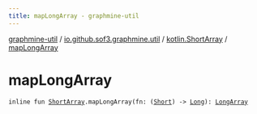 ```yaml
---
title: mapLongArray - graphmine-util
---
```


[graphmine-util](../../index.html) / [io.github.sof3.graphmine.util](../index.html) / [kotlin.ShortArray](index.html) / [mapLongArray](./map-long-array.html)

# mapLongArray

`inline fun `[`ShortArray`](https://kotlinlang.org/api/latest/jvm/stdlib/kotlin/-short-array/index.html)`.mapLongArray(fn: (`[`Short`](https://kotlinlang.org/api/latest/jvm/stdlib/kotlin/-short/index.html)`) -> `[`Long`](https://kotlinlang.org/api/latest/jvm/stdlib/kotlin/-long/index.html)`): `[`LongArray`](https://kotlinlang.org/api/latest/jvm/stdlib/kotlin/-long-array/index.html)